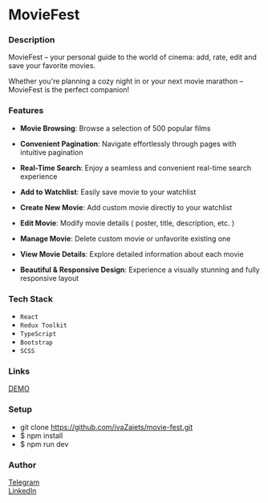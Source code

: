 # MovieFest
### Description
MovieFest – your personal guide to the world of cinema: add, rate, edit and save your favorite movies.  

Whether you're planning a cozy night in or your next movie marathon – MovieFest is the perfect companion!  

### Features
* **Movie Browsing**: Browse a selection of 500 popular films

* **Convenient Pagination**: Navigate effortlessly through pages with intuitive pagination

* **Real-Time Search**: Enjoy a seamless and convenient real-time search experience

* **Add to Watchlist**: Easily save movie to your watchlist

* **Create New Movie**: Add custom movie directly to your watchlist

* **Edit Movie**: Modify movie details ( poster, title, description, etc. )

* **Manage Movie**: Delete custom movie or unfavorite existing one

* **View Movie Details**: Explore detailed information about each movie

* **Beautiful & Responsive Design**: Experience a visually stunning and fully responsive layout

### Tech Stack
* `React`
* `Redux Toolkit`
* `TypeScript`
* `Bootstrap`
* `SCSS`

### Links
[DEMO](https://ivazaiets.github.io/movie-fest/)  

### Setup
* git clone https://github.com/ivaZaiets/movie-fest.git
* $ npm install
* $ npm run dev

### Author
[Telegram](https://t.me/swugre)  
[LinkedIn](https://www.linkedin.com/in/ivanna-zaiets-6122532a0/)
